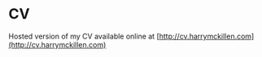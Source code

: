 # CV

Hosted version of my CV available online at [http://cv.harrymckillen.com](http://cv.harrymckillen.com)

